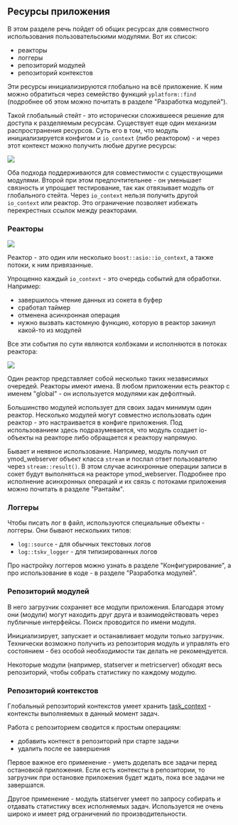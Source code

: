 ## Ресурсы приложения

В этом разделе речь пойдет об общих ресурсах для совместного использования пользовательскими модулями. Вот их список:

- реакторы
- логгеры
- репозиторий модулей
- репозиторий контекстов

Эти ресурсы инициализируются глобально на всё приложение. К ним можно обратиться через семейство функций `yplatform::find` (подробнее об этом можно почитать в разделе "Разработка модулей").

Такой глобальный стейт - это исторически сложившееся решение для доступа к разделяемым ресурсам. Существует еще один механизм распространения ресурсов. Суть его в том, что модуль инициализируется конфигом и `io_context` (либо реактором) - и через этот контекст можно получить любые другие ресурсы:

![](io_resources_lookup.png)

Оба подхода поддерживаются для совместимости с существующими модулями. Второй при этом предпочтительнее - он уменьшает связность и упрощает тестирование, так как отвязывает модуль от глобального стейта. Через `io_context` нельзя получить другой `io_context` или реактор. Это ограничение позволяет избежать перекрестных ссылок между реакторами.

### Реакторы

![](../reactor.png)

Реактор - это один или несколько `boost::asio::io_context`, а также потоки, к ним привязанные.

Упрощенно каждый `io_context` - это очередь событий для обработки. Например:

- завершилось чтение данных из сокета в буфер
- сработал таймер
- отменена асинхронная операция
- нужно вызвать кастомную функцию, которую в реактор закинул какой-то из модулей

Все эти события по сути являются колбэками и исполняются в потоках реактора:

![](reactor_events.png)

Один реактор представляет собой несколько таких независимых очередей. Реакторы имеют имена. В любом приложении есть реактор с именем "global" - он используется модулями как дефолтный.

Большинство модулей использует для своих задач минимум один реактор. Несколько модулей могут совместно использовать один реактор - это настраивается в конфиге приложения. Под использованием здесь подразумевается, что модуль создает io-объекты на реакторе либо обращается к реактору напрямую.

Бывает и неявное использование. Например, модуль получил от ymod_webserver объект класса `stream` и послал ответ пользователю через `stream::result()`. В этом случае асинхронные операции записи в сокет будут выполняться на реакторе ymod_webserver. Подробнее про исполнение асинхронных операций и их связь с потоками приложения можно почитать в разделе "Рантайм".

### Логгеры

Чтобы писать лог в файл, используются специальные объекты - логгеры. Они бывают нескольких типов:

- `log::source` - для обычных текстовых логов
- `log::tskv_logger` - для типизированных логов

Про настройку логгеров можно узнать в разделе "Конфигурирование", а про использование в коде - в разделе "Разработка модулей".

### Репозиторий модулей

В него загрузчик сохраняет все модули приложения. Благодаря этому они (модули) могут находить друг друга и взаимодействовать через публичные интерфейсы. Поиск проводится по имени модуля.

Инициализирует, запускает и останавливает модули только загрузчик. Технически возможно получить из репозитория модуль и управлять его состоянием - без особой необходимости так делать не рекомендуется.

Некоторые модули (например, statserver и metricserver) обходят весь репозиторий, чтобы собрать статистику по каждому модулю.

### Репозиторий контекстов

Глобальный репозиторий контекстов умеет хранить [task_context](../task_context.md) - контексты выполняемых в данный момент задач.

Работа с репозиторием сводится к простым операциям:

- добавить контекст в репозиторий при старте задачи
- удалить после ее завершения

Первое важное его применение - уметь доделать все задачи перед остановкой приложения. Если есть контексты в репозитории, то загрузчик при остановке приложения будет ждать, пока все задачи не завершатся.

Другое применение - модуль statserver умеет по запросу собирать и отдавать статистику всех исполняемых задач. Используется не очень широко и имеет ряд ограничений по производительности.


